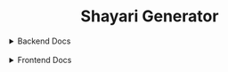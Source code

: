<h1 align="center">Shayari Generator</h1>

<details>

<summary>Backend Docs</summary>

<br>

<h1 align="center">Shayari Generator Backend</h1>

<br>

## About

<br>

This is Shyari Generator Backend Section so user can use this to generate shayaari in hindi or English Both.

</details>

<br>

<details>

<summary>Frontend Docs</summary>

<br>

<h1 align="center">Shayari Generator Frontend</h1>

<br>

## About

<br>

This is Shyari Generator Frontend Section so user can use this to generate shayaari in hindi or English Both.

</details>

